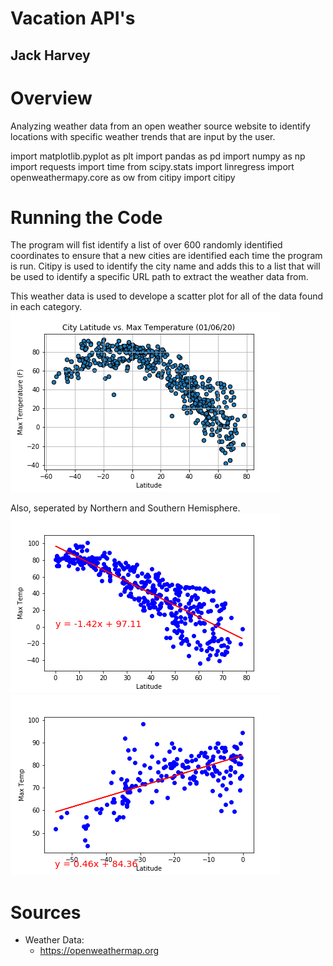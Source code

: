 # Vacation API's
## Jack Harvey 

# Overview 
Analyzing weather data from an open weather source website to identify locations with specific weather trends that are input by the user.

import matplotlib.pyplot as plt
import pandas as pd
import numpy as np
import requests
import time
from scipy.stats import linregress
import openweathermapy.core as ow
from citipy import citipy


# Running the Code
The program will fist identify a list of over 600 randomly identified coordinates to ensure that a new cities are identified each time the program is run. Citipy is used to identify the city name and adds this to a list that will be used to identify a specific URL path to extract the weather data from.

This weather data is used to develope a scatter plot for all of the data found in each category.
![](Output/Fig1.png)

Also, seperated by Northern and Southern Hemisphere. 
![](Output/north_max_temp.png)
![](Output/south_max_temp.png)
# Sources
* Weather Data: 
  * https://openweathermap.org
